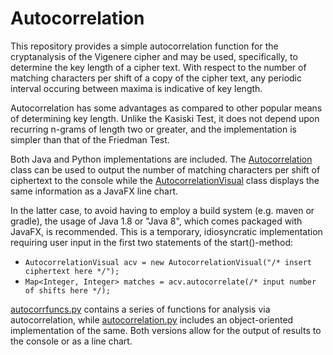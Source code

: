 # Autocorrelation

This repository provides a simple autocorrelation function for the cryptanalysis of the Vigenere cipher and may be used, specifically, to determine the key length of a cipher text. With respect to the number of matching characters per shift of a copy of the cipher text, any periodic interval occuring between maxima is indicative of key length.

Autocorrelation has some advantages as compared to other popular means of determining key length. Unlike the Kasiski Test, it does not depend upon recurring n-grams of length two or greater, and the implementation is simpler than that of the Friedman Test.

Both Java and Python implementations are included. The [Autocorrelation](https://github.com/sean-leichtle/Autocorrelation/blob/main/Autocorrelation.java) class can be used to output the number of matching characters per shift of ciphertext to the console while the [AutocorrelationVisual](https://github.com/sean-leichtle/Autocorrelation/blob/main/AutocorrelationVisual.java) class displays the same information as a JavaFX line chart.

In the latter case, to avoid having to employ a build system (e.g. maven or gradle), the usage of Java 1.8 or "Java 8", which comes packaged with JavaFX, is recommended. This is a temporary, idiosyncratic implementation requiring user input in the first two statements of the start()-method:

- `AutocorrelationVisual acv = new AutocorrelationVisual("/* insert ciphertext here */");`
- `Map<Integer, Integer> matches = acv.autocorrelate(/* input number of shifts here */);`

[autocorrfuncs.py](https://github.com/sean-leichtle/Autocorrelation/blob/main/autocorrfuncs.py) contains a series of functions for analysis via autocorrelation, while [autocorrelation.py](https://github.com/sean-leichtle/Autocorrelation/blob/main/autocorrelation.py) includes an object-oriented implementation of the same. Both versions allow for the output of results to the console or as a line chart.
